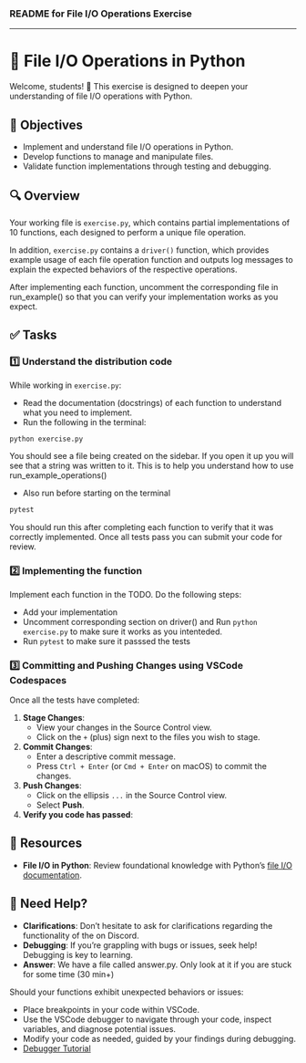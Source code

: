 ### README for File I/O Operations Exercise

---

# 📁 File I/O Operations in Python

Welcome, students! 🚀 This exercise is designed to deepen your understanding of file I/O operations with Python.

## 🎯 Objectives

- Implement and understand file I/O operations in Python.
- Develop functions to manage and manipulate files.
- Validate function implementations through testing and debugging.

## 🔍 Overview

Your working file is `exercise.py`, which contains partial implementations of 10 functions, each designed to perform a unique file operation.

In addition, `exercise.py` contains a `driver()` function, which provides example usage of each file operation function and outputs log messages to explain the expected behaviors of the respective operations. 

After implementing each function, uncomment the corresponding file in run_example() so that you can 
verify your implementation works as you expect.

## ✅ Tasks

### 1️⃣ Understand the distribution code

While working in `exercise.py`:
- Read the documentation (docstrings) of each function to understand what you need to implement.
- Run the following in the terminal:

````bash
python exercise.py
````

You should see a file being created on the sidebar. If you open it up you will see that
a string was written to it. This is to help you understand how to use run_example_operations()

- Also run before starting on the terminal

````bash
pytest
````

You should run this after completing each function to verify that it was correctly implemented. Once
all tests pass you can submit your code for review.

### 2️⃣ Implementing the function

Implement each function in the TODO. Do the following steps:

- Add your implementation
- Uncomment corresponding section on driver() and Run `python exercise.py` to make
sure it works as you intenteded.
- Run `pytest` to make sure it passsed the tests


### 3️⃣ Committing and Pushing Changes using VSCode Codespaces

Once all the tests have completed:

1. **Stage Changes**: 
   - View your changes in the Source Control view.
   - Click on the `+` (plus) sign next to the files you wish to stage.
2. **Commit Changes**: 
   - Enter a descriptive commit message.
   - Press `Ctrl + Enter` (or `Cmd + Enter` on macOS) to commit the changes.
3. **Push Changes**: 
   - Click on the ellipsis `...` in the Source Control view.
   - Select **Push**.
4. **Verify you code has passed**: 


## 📘 Resources

- **File I/O in Python**: Review foundational knowledge with Python’s [file I/O documentation](https://docs.python.org/3/tutorial/inputoutput.html#reading-and-writing-files).

## 🤔 Need Help?

- **Clarifications**: Don’t hesitate to ask for clarifications regarding the functionality of the on Discord.
- **Debugging**: If you’re grappling with bugs or issues, seek help! Debugging is key to learning.
- **Answer**: We have a file called answer.py. Only look at it if you are stuck for some time (30 min+)

Should your functions exhibit unexpected behaviors or issues:
- Place breakpoints in your code within VSCode.
- Use the VSCode debugger to navigate through your code, inspect variables, and diagnose potential issues.
- Modify your code as needed, guided by your findings during debugging.
- [Debugger Tutorial](https://www.youtube.com/watch?v=7qZBwhSlfOo&t=7s)
